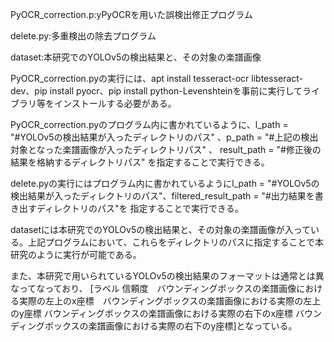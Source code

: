 PyOCR_correction.p:yPyOCRを用いた誤検出修正プログラム

delete.py:多重検出の除去プログラム

dataset:本研究でのYOLOv5の検出結果と、その対象の楽譜画像

PyOCR_correction.pyの実行には、apt install tesseract-ocr libtesseract-dev、pip install pyocr、pip install python-Levenshteinを事前に実行してライブラリ等をインストールする必要がある。

PyOCR_correction.pyのプログラム内に書かれているように、l_path = "#YOLOv5の検出結果が入ったディレクトリのパス" 、p_path = "#上記の検出対象となった楽譜画像が入ったディレクトリパス" 、
result_path = "#修正後の結果を格納するディレクトリパス" を指定することで実行できる。

delete.pyの実行にはプログラム内に書かれているようにl_path = "#YOLOv5の検出結果が入ったディレクトリのパス"、filtered_result_path  = "#出力結果を書き出すディレクトリのパス"を
指定することで実行できる。

datasetには本研究でのYOLOv5の検出結果と、その対象の楽譜画像が入っている。上記プログラムにおいて、これらをディレクトリのパスに指定することで本研究のように実行が可能である。

また、本研究で用いられているYOLOv5の検出結果のフォーマットは通常とは異なってなっており、
[ラベル 信頼度　バウンディングボックスの楽譜画像における実際の左上のx座標　バウンディングボックスの楽譜画像における実際の左上のy座標 バウンディングボックスの楽譜画像における実際の右下のx座標 バウンディングボックスの楽譜画像における実際の右下のy座標]となっている。
